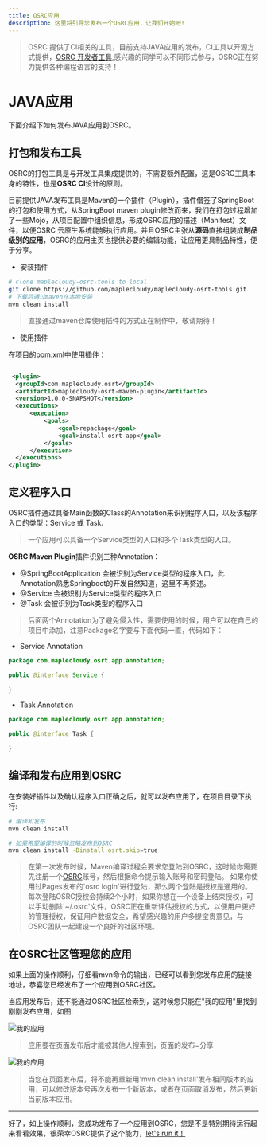 ```yaml
---
title: OSRC应用
description: 这里将引导您发布一个OSRC应用，让我们开始吧!
---
```


> OSRC 提供了CI相关的工具，目前支持JAVA应用的发布，CI工具以开源方式提供，[OSRC 开发者工具](https://github.com/maplecloudy/maplecloudy-osrt-tools),感兴趣的同学可以不同形式参与，OSRC正在努力提供各种编程语言的支持！

# JAVA应用

下面介绍下如何发布JAVA应用到OSRC。

## 打包和发布工具

OSRC的打包工具是与开发工具集成提供的，不需要额外配置，这是OSRC工具本身的特性，也是**OSRC CI**设计的原则。

目前提供JAVA发布工具是Maven的一个插件（Plugin），插件借签了SpringBoot的打包和使用方式，从SpringBoot maven plugin修改而来，我们在打包过程增加了一些Mojo，从项目配置中组织信息，形成OSRC应用的描述（Manifest）文件，以便OSRC 云原生系统能够执行应用。并且OSRC主张从**源码**直接组装成**制品级别的应用**，OSRC的应用主页也提供必要的编辑功能，让应用更具制品特性，便于分享。

- 安装插件

```bash
# clone maplecloudy-osrc-tools to local
git clone https://github.com/maplecloudy/maplecloudy-osrt-tools.git
# 下载后通过maven在本地安装
mvn clean install

```

> 直接通过maven仓库使用插件的方式正在制作中，敬请期待！

- 使用插件

在项目的pom.xml中使用插件：

```xml

 <plugin>
  <groupId>com.maplecloudy.osrt</groupId>
  <artifactId>maplecloudy-osrt-maven-plugin</artifactId>
  <version>1.0.0-SNAPSHOT</version>
  <executions>
      <execution>
          <goals>
              <goal>repackage</goal>
              <goal>install-osrt-app</goal>
          </goals>
      </execution>
  </executions>
</plugin>

```

## 定义程序入口

OSRC插件通过具备Main函数的Class的Annotation来识别程序入口，以及该程序入口的类型：Service 或 Task.

> 一个应用可以具备一个Service类型的入口和多个Task类型的入口。

**OSRC Maven Plugin**插件识别三种Annotation：

- @SpringBootApplication 会被识别为Service类型的程序入口，此Annotation熟悉Springboot的开发自然知道，这里不再赘述。
- @Service 会被识别为Service类型的程序入口
- @Task 会被识别为Task类型的程序入口

> 后面两个Annotation为了避免侵入性，需要使用的时候，用户可以在自己的项目中添加，注意Package名字要与下面代码一直，代码如下：

- Service Annotation

```java
package com.maplecloudy.osrt.app.annotation;

public @interface Service {
  
}
```

- Task Annotation

```java
package com.maplecloudy.osrt.app.annotation;

public @interface Task {
  
}
```

## 编译和发布应用到OSRC

在安装好插件以及确认程序入口正确之后，就可以发布应用了，在项目目录下执行:

```bash
# 编译和发布
mvn clean install

# 如果希望编译的时候忽略发布到OSRC
mvn clean install -Dinstall.osrt.skip=true

```

> 在第一次发布时候，Maven编译过程会要求您登陆到OSRC，这时候你需要先注册一个[OSRC](https://www.osrc.com/)账号，然后根据命令提示输入账号和密码登陆。
> 如果你使用过Pages发布的'osrc login'进行登陆，那么两个登陆是授权是通用的。
> 每次登陆OSRC授权会持续2个小时，如果你想在一个设备上结束授权，可以手动删除'~/.osrc'文件，OSRC正在重新评估授权的方式，以便用户更好的管理授权，保证用户数据安全，希望感兴趣的用户多提宝贵意见，与OSRC团队一起建设一个良好的社区环境。

## 在OSRC社区管理您的应用

如果上面的操作顺利，仔细看mvn命令的输出，已经可以看到您发布应用的链接地址，恭喜您已经发布了一个应用到OSRC社区。

当应用发布后，还不能通过OSRC社区检索到，这时候您只能在"我的应用"里找到刚刚发布应用，如图:

![我的应用](/assets/img/my-app.png)

> 应用要在页面发布后才能被其他人搜索到，页面的发布=分享

![我的应用](/assets/img/share-app.png)

> 当您在页面发布后，将不能再重新用'mvn clean install'发布相同版本的应用，可以修改版本号再次发布一个新版本，或者在页面取消发布，然后更新当前版本应用。

----

好了，如上操作顺利，您成功发布了一个应用到OSRC，您是不是特别期待运行起来看看效果，很荣幸OSRC提供了这个能力，[let's run it！](/osrc-runtime.html)